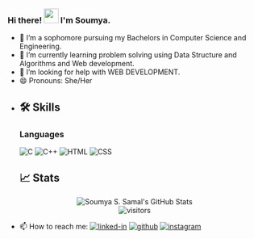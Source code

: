 ### Hi there! <img src="https://media.giphy.com/media/hvRJCLFzcasrR4ia7z/giphy.gif" width="29px"> I'm Soumya.

- 🔭 I’m a sophomore pursuing my Bachelors in Computer Science and Engineering.
- 🌱 I’m currently learning problem solving using Data Structure and Algorithms and Web development.
- 🤔 I’m looking for help with WEB DEVELOPMENT.
-  😄 Pronouns: She/Her
  <!--- 👯 I’m looking to collaborate on WEB DEVELOPMENT.-->
- ## 🛠️ Skills

  ### Languages

  ![C](https://img.shields.io/badge/C-3776AB?style=for-the-badge&logo=python&logoColor=white)
  ![C++](https://img.shields.io/badge/C++-323330?style=for-the-badge&logo=javascript&logoColor=F7DF1E)
  ![HTML](https://img.shields.io/badge/HTML-3178C6?style=for-the-badge&logo=typescript&logoColor=white)
  ![CSS](https://img.shields.io/badge/CSS-28B6F6?style=for-the-badge&logo=dart&logoColor=white)


  ## 📈 Stats

<div align="center">
<img src="https://github-readme-stats.vercel.app/api?username=soumy47&show_icons=true&hide_border=true" alt="Soumya S. Samal's GitHub Stats">
</div>

<div align="center">
<img src="https://visitor-badge.laobi.icu/badge?page_id=soumy47.soumy47" alt="visitors">
</div>


- 📫 How to reach me:
[![linked-in](https://img.shields.io/badge/Linked_In-0077B5?style=for-the-badge&logo=LinkedIn&logoColor=white)](https://www.linkedin.com/in/soumya-s-samal-71973019a/)
[![github](https://img.shields.io/badge/GitHub-000000?style=for-the-badge&logo=GitHub&logoColor=white)](https://github.com/soumy47)
[![instagram](https://img.shields.io/badge/Instagram-E4405F?style=for-the-badge&logo=instagram&logoColor=white)](https://www.instagram.com/)

